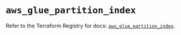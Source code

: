 # `aws_glue_partition_index`

Refer to the Terraform Registry for docs: [`aws_glue_partition_index`](https://registry.terraform.io/providers/hashicorp/aws/4.54.0/docs/resources/glue_partition_index).
